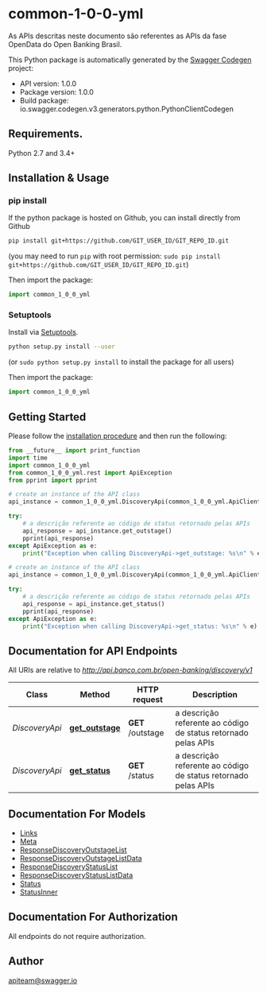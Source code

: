 # common-1-0-0-yml
As APIs descritas neste documento são referentes as APIs da fase OpenData do Open Banking Brasil.

This Python package is automatically generated by the [Swagger Codegen](https://github.com/swagger-api/swagger-codegen) project:

- API version: 1.0.0
- Package version: 1.0.0
- Build package: io.swagger.codegen.v3.generators.python.PythonClientCodegen

## Requirements.

Python 2.7 and 3.4+

## Installation & Usage
### pip install

If the python package is hosted on Github, you can install directly from Github

```sh
pip install git+https://github.com/GIT_USER_ID/GIT_REPO_ID.git
```
(you may need to run `pip` with root permission: `sudo pip install git+https://github.com/GIT_USER_ID/GIT_REPO_ID.git`)

Then import the package:
```python
import common_1_0_0_yml 
```

### Setuptools

Install via [Setuptools](http://pypi.python.org/pypi/setuptools).

```sh
python setup.py install --user
```
(or `sudo python setup.py install` to install the package for all users)

Then import the package:
```python
import common_1_0_0_yml
```

## Getting Started

Please follow the [installation procedure](#installation--usage) and then run the following:

```python
from __future__ import print_function
import time
import common_1_0_0_yml
from common_1_0_0_yml.rest import ApiException
from pprint import pprint

# create an instance of the API class
api_instance = common_1_0_0_yml.DiscoveryApi(common_1_0_0_yml.ApiClient(configuration))

try:
    # a descrição referente ao código de status retornado pelas APIs
    api_response = api_instance.get_outstage()
    pprint(api_response)
except ApiException as e:
    print("Exception when calling DiscoveryApi->get_outstage: %s\n" % e)

# create an instance of the API class
api_instance = common_1_0_0_yml.DiscoveryApi(common_1_0_0_yml.ApiClient(configuration))

try:
    # a descrição referente ao código de status retornado pelas APIs
    api_response = api_instance.get_status()
    pprint(api_response)
except ApiException as e:
    print("Exception when calling DiscoveryApi->get_status: %s\n" % e)
```

## Documentation for API Endpoints

All URIs are relative to *http://api.banco.com.br/open-banking/discovery/v1*

Class | Method | HTTP request | Description
------------ | ------------- | ------------- | -------------
*DiscoveryApi* | [**get_outstage**](docs/DiscoveryApi.md#get_outstage) | **GET** /outstage | a descrição referente ao código de status retornado pelas APIs
*DiscoveryApi* | [**get_status**](docs/DiscoveryApi.md#get_status) | **GET** /status | a descrição referente ao código de status retornado pelas APIs

## Documentation For Models

 - [Links](docs/Links.md)
 - [Meta](docs/Meta.md)
 - [ResponseDiscoveryOutstageList](docs/ResponseDiscoveryOutstageList.md)
 - [ResponseDiscoveryOutstageListData](docs/ResponseDiscoveryOutstageListData.md)
 - [ResponseDiscoveryStatusList](docs/ResponseDiscoveryStatusList.md)
 - [ResponseDiscoveryStatusListData](docs/ResponseDiscoveryStatusListData.md)
 - [Status](docs/Status.md)
 - [StatusInner](docs/StatusInner.md)

## Documentation For Authorization

 All endpoints do not require authorization.


## Author

apiteam@swagger.io
